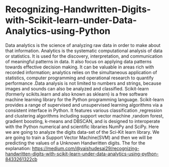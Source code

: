 # Recognizing-Handwritten-Digits-with-Scikit-learn-under-Data-Analytics-using-Python

Data analytics is the science of analyzing raw data in order to make about that information. Analytics is the systematic computational analysis of data or statistics. It is used for the discovery, interpretation, and communication of meaningful patterns in data. It also focus on applying data patterns towards effective decision making. It can be valuable in areas rich with recorded information; analytics relies on the simultaneous application of statistics, computer programming and operational research to quantify performance .Data analysis is not limited to numbers and strings, because images and sounds can also be analyzed and classified.
Scikit-learn (formerly scikits.learn and also known as sklearn) is a free software machine learning library for the Python programming language. Scikit-learn provides a range of supervised and unsupervised learning algorithms via a consistent interface in Python. It features various classification ,regression and clustering algorithms including support vector machine ,random forest, gradient boosting, k-means and DBSCAN, and is designed to interoperate with the Python numerical and scientific libraries NumPy and SciPy. Here we are going to analyze the digits data-set of the Sci-Kit learn library. We are going to train a Support Vector Machine(SVM) and then we will be predicting the values of a Unknown Handwritten digits. The for the explanation: https://medium.com/@vaishudesai29/recognizing-handwritten-digits-with-scikit-learn-under-data-analytics-using-python-8433261322cb
